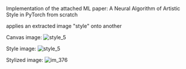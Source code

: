 Implementation of the attached ML paper: A Neural Algorithm of Artistic Style in PyTorch from scratch

applies an extracted image "style" onto another

Canvas image:
![style_5](https://github.com/user-attachments/assets/345b1b34-f7cb-406c-887a-a11998dc9b1c)

Style image:
![style_5](https://github.com/user-attachments/assets/2b72eeb8-fd0c-45d7-916c-9427e79934c1)

Stylized image:
![im_376](https://github.com/user-attachments/assets/4c894805-8c26-4794-a00b-3bed3eaaa60a)

